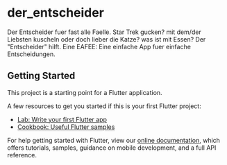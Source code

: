 # der_entscheider

Der Entscheider fuer fast alle Faelle.
Star Trek gucken? mit dem/der Liebsten kuscheln oder doch lieber die Katze? was ist mit Essen? Der "Entscheider" hilft.
Eine EAFEE: Eine einfache App fuer einfache Entscheidungen.

## Getting Started

This project is a starting point for a Flutter application.

A few resources to get you started if this is your first Flutter project:

- [Lab: Write your first Flutter app](https://flutter.dev/docs/get-started/codelab)
- [Cookbook: Useful Flutter samples](https://flutter.dev/docs/cookbook)

For help getting started with Flutter, view our
[online documentation](https://flutter.dev/docs), which offers tutorials,
samples, guidance on mobile development, and a full API reference.
